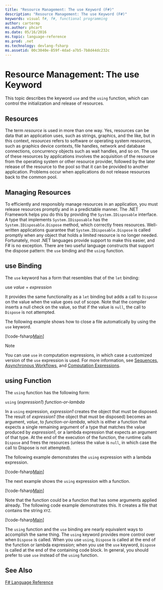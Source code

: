 ```yaml
---
title: "Resource Management: The use Keyword (F#)"
description: "Resource Management: The use Keyword (F#)"
keywords: visual f#, f#, functional programming
author: cartermp
ms.author: phcart
ms.date: 05/16/2016
ms.topic: language-reference
ms.prod: .net
ms.technology: devlang-fsharp
ms.assetid: 00c3040e-859f-4dad-a7b5-7b8d44dc232c
---
```


# Resource Management: The use Keyword

This topic describes the keyword `use` and the `using` function, which can control the initialization and release of resources.

## Resources
The term *resource* is used in more than one way. Yes, resources can be data that an application uses, such as strings, graphics, and the like, but in this context, *resources* refers to software or operating system resources, such as graphics device contexts, file handles, network and database connections, concurrency objects such as wait handles, and so on. The use of these resources by applications involves the acquisition of the resource from the operating system or other resource provider, followed by the later release of the resource to the pool so that it can be provided to another application. Problems occur when applications do not release resources back to the common pool.

## Managing Resources
To efficiently and responsibly manage resources in an application, you must release resources promptly and in a predictable manner. The .NET Framework helps you do this by providing the `System.IDisposable` interface. A type that implements `System.IDisposable` has the `System.IDisposable.Dispose` method, which correctly frees resources. Well-written applications guarantee that `System.IDisposable.Dispose` is called promptly when any object that holds a limited resource is no longer needed. Fortunately, most .NET languages provide support to make this easier, and F# is no exception. There are two useful language constructs that support the dispose pattern: the `use` binding and the `using` function.

## use Binding
The `use` keyword has a form that resembles that of the `let` binding:

use *value* = *expression*

It provides the same functionality as a `let` binding but adds a call to `Dispose` on the value when the value goes out of scope. Note that the compiler inserts a null check on the value, so that if the value is `null`, the call to `Dispose` is not attempted.

The following example shows how to close a file automatically by using the `use` keyword.

[!code-fsharp[Main](../../../samples/snippets/fsharp/lang-ref-2/snippet6301.fs)]

>[!NOTE]
You can use `use` in computation expressions, in which case a customized version of the `use` expression is used. For more information, see [Sequences](sequences.md), [Asynchronous Workflows](asynchronous-workflows.md), and [Computation Expressions](computation-expressions.md).


## using Function
The `using` function has the following form:

`using` (*expression1*) *function-or-lambda*

In a `using` expression, *expression1* creates the object that must be disposed. The result of *expression1* (the object that must be disposed) becomes an argument, *value*, to *function-or-lambda*, which is either a function that expects a single remaining argument of a type that matches the value produced by *expression1*, or a lambda expression that expects an argument of that type. At the end of the execution of the function, the runtime calls `Dispose` and frees the resources (unless the value is `null`, in which case the call to Dispose is not attempted).

The following example demonstrates the `using` expression with a lambda expression.

[!code-fsharp[Main](../../../samples/snippets/fsharp/lang-ref-2/snippet6302.fs)]

The next example shows the `using` expression with a function.

[!code-fsharp[Main](../../../samples/snippets/fsharp/lang-ref-2/snippet6303.fs)]

Note that the function could be a function that has some arguments applied already. The following code example demonstrates this. It creates a file that contains the string `XYZ`.

[!code-fsharp[Main](../../../samples/snippets/fsharp/lang-ref-2/snippet6304.fs)]

The `using` function and the `use` binding are nearly equivalent ways to accomplish the same thing. The `using` keyword provides more control over when `Dispose` is called. When you use `using`, `Dispose` is called at the end of the function or lambda expression; when you use the `use` keyword, `Dispose` is called at the end of the containing code block. In general, you should prefer to use `use` instead of the `using` function.


## See Also
[F# Language Reference](index.md)
